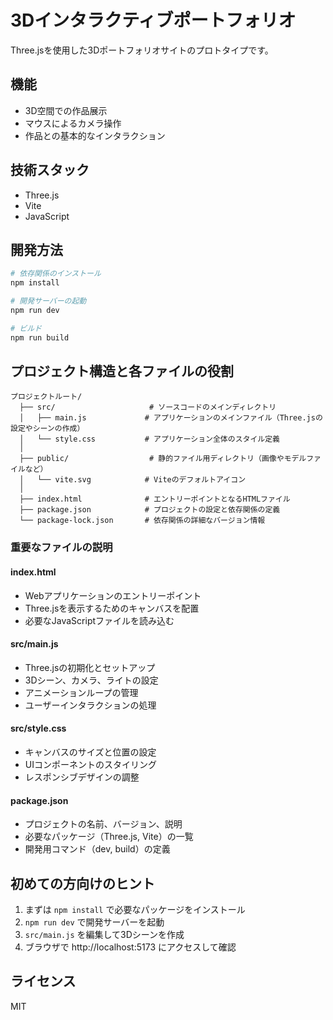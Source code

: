 # 3Dインタラクティブポートフォリオ

Three.jsを使用した3Dポートフォリオサイトのプロトタイプです。

## 機能
- 3D空間での作品展示
- マウスによるカメラ操作
- 作品との基本的なインタラクション

## 技術スタック
- Three.js
- Vite
- JavaScript

## 開発方法

```bash
# 依存関係のインストール
npm install

# 開発サーバーの起動
npm run dev

# ビルド
npm run build
```

## プロジェクト構造と各ファイルの役割

```
プロジェクトルート/
  ├── src/                     # ソースコードのメインディレクトリ
  │   ├── main.js             # アプリケーションのメインファイル（Three.jsの設定やシーンの作成）
  │   └── style.css           # アプリケーション全体のスタイル定義
  │
  ├── public/                  # 静的ファイル用ディレクトリ（画像やモデルファイルなど）
  │   └── vite.svg            # Viteのデフォルトアイコン
  │
  ├── index.html              # エントリーポイントとなるHTMLファイル
  ├── package.json            # プロジェクトの設定と依存関係の定義
  └── package-lock.json       # 依存関係の詳細なバージョン情報
```

### 重要なファイルの説明

#### index.html
- Webアプリケーションのエントリーポイント
- Three.jsを表示するためのキャンバスを配置
- 必要なJavaScriptファイルを読み込む

#### src/main.js
- Three.jsの初期化とセットアップ
- 3Dシーン、カメラ、ライトの設定
- アニメーションループの管理
- ユーザーインタラクションの処理

#### src/style.css
- キャンバスのサイズと位置の設定
- UIコンポーネントのスタイリング
- レスポンシブデザインの調整

#### package.json
- プロジェクトの名前、バージョン、説明
- 必要なパッケージ（Three.js, Vite）の一覧
- 開発用コマンド（dev, build）の定義

## 初めての方向けのヒント
1. まずは `npm install` で必要なパッケージをインストール
2. `npm run dev` で開発サーバーを起動
3. `src/main.js` を編集して3Dシーンを作成
4. ブラウザで http://localhost:5173 にアクセスして確認

## ライセンス
MIT

